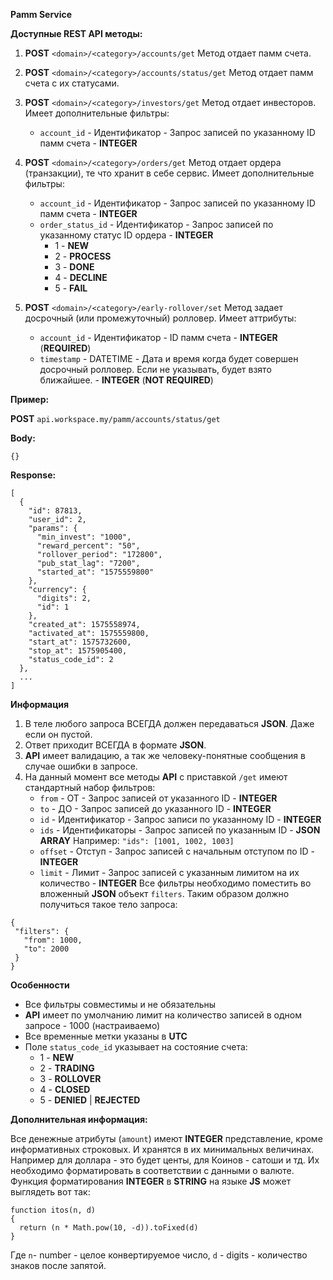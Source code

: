 **Pamm Service**

**Доступные REST API методы:**

1. **POST**  `<domain>/<category>/accounts/get`
Метод отдает памм счета.

2. **POST**  `<domain>/<category>/accounts/status/get`
Метод отдает памм счета с их статусами.

3. **POST**  `<domain>/<category>/investors/get`
Метод отдает инвесторов.
Имеет дополнительные фильтры:
    - `account_id` - Идентификатор - Запрос записей по указанному ID памм счета - **INTEGER**


4. **POST**  `<domain>/<category>/orders/get`
Метод отдает ордера (транзакции), те что хранит в себе сервис.
Имеет дополнительные фильтры:
    - `account_id` - Идентификатор - Запрос записей по указанному ID памм счета - **INTEGER**
    - `order_status_id` - Идентификатор - Запрос записей по указанному статус ID ордера - **INTEGER**
       - 1 - **NEW**
       - 2 - **PROCESS**
       - 3 - **DONE**
       - 4 - **DECLINE**
       - 5 - **FAIL**

5. **POST**  `<domain>/<category>/early-rollover/set`
Метод задает досрочный (или промежуточный) ролловер. 
Имеет аттрибуты:
    - `account_id` - Идентификатор - ID памм счета - **INTEGER** (**REQUIRED**)
    - `timestamp` - DATETIME - Дата и время когда будет совершен досрочный ролловер. Если не указывать, будет взято ближайшее. - **INTEGER** (**NOT REQUIRED**)


**Пример:**

**POST**  `api.workspace.my/pamm/accounts/status/get`

**Body:**
```
{}
```
**Response:**
```
[
  {
    "id": 87813,
    "user_id": 2,
    "params": {
      "min_invest": "1000",
      "reward_percent": "50",
      "rollover_period": "172800",
      "pub_stat_lag": "7200",
      "started_at": "1575559800"
    },
    "currency": {
      "digits": 2,
      "id": 1
    },
    "created_at": 1575558974,
    "activated_at": 1575559800,
    "start_at": 1575732600,
    "stop_at": 1575905400,
    "status_code_id": 2
  },
  ...
]
```

**Информация**
1. В теле любого запроса ВСЕГДА должен передаваться **JSON**. Даже если он пустой.
2. Ответ приходит ВСЕГДА в формате **JSON**.
3. **API** имеет валидацию, а так же человеку-понятные сообщения в случае ошибки в запросе.
4. На данный момент все методы **API** с приставкой `/get` имеют стандартный набор фильтров:
    - `from` - ОТ - Запрос записей от указанного ID - **INTEGER**
    - `to` - ДО - Запрос записей до указанного ID - **INTEGER**
    - `id` - Идентификатор - Запрос записи по указанному ID - **INTEGER**
    - `ids` - Идентификаторы - Запрос записей по указанным ID - **JSON ARRAY**
    Например:
      `"ids": [1001, 1002, 1003]`
    - `offset` - Отступ - Запрос записей с начальным отступом по ID - **INTEGER**
    - `limit` - Лимит - Запрос записей с указанным лимитом на их количество - **INTEGER**
 Все фильтры необходимо поместить во вложенный **JSON** объект `filters`.
 Таким образом должно получиться такое тело запроса:
 ```
{
  "filters": {
    "from": 1000,
    "to": 2000
  }
}
 ```

**Особенности**
 - Все фильтры совместимы и не обязательны
 - **API** имеет по умолчанию лимит на количество записей в одном запросе - 1000 (настраиваемо)
 - Все временные метки указаны в **UTC**
 - Поле `status_code_id` указывает на состояние счета:
   - 1 - **NEW**
   - 2 - **TRADING**
   - 3 - **ROLLOVER**
   - 4 - **CLOSED**
   - 5 - **DENIED** | **REJECTED**

**Дополнительная информация:**

Все денежные атрибуты (`amount`) имеют **INTEGER** представление, кроме информативных строковых. И хранятся в их минимальных величинах. Например для доллара - это будет центы, для Коинов - сатоши и тд. Их необходимо форматировать в соответствии с данными о валюте. Функция форматирования **INTEGER** в **STRING** на языке **JS** может выглядеть вот так:
```
function itos(n, d)
{
  return (n * Math.pow(10, -d)).toFixed(d)
}
```
Где `n`- number - целое конвертируемое число, `d` - digits - количество знаков после запятой.